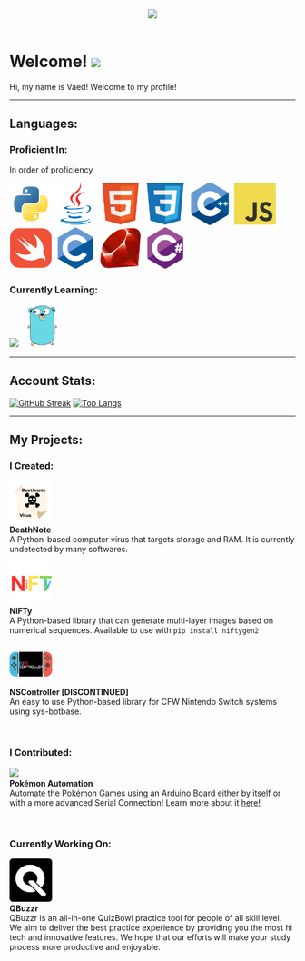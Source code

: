 <div id="header" align="center">
  <img src="https://www.vaedz.com/vaedzlogo.png" width="120px"><br>
  <img src="https://komarev.com/ghpvc/?username=Vaedz7&style=flat-square&color=blue" alt="">

</div>

<h1>
  Welcome!
  <img src="https://media.giphy.com/media/hvRJCLFzcasrR4ia7z/giphy.gif" width="30px">
</h1>
Hi, my name is Vaed! Welcome to my profile!

---

## Languages:
### Proficient In:
In order of proficiency
<div>
<img src="https://github.com/devicons/devicon/blob/1119b9f84c0290e0f0b38982099a2bd027a48bf1/icons/python/python-original.svg" width="75px">
<img src="https://github.com/devicons/devicon/blob/1119b9f84c0290e0f0b38982099a2bd027a48bf1/icons/java/java-original.svg" width="75px">
<img src="https://github.com/devicons/devicon/blob/1119b9f84c0290e0f0b38982099a2bd027a48bf1/icons/html5/html5-original.svg" width="75px">
<img src="https://github.com/devicons/devicon/blob/1119b9f84c0290e0f0b38982099a2bd027a48bf1/icons/css3/css3-original.svg" width="75px">
<img src="https://github.com/devicons/devicon/blob/1119b9f84c0290e0f0b38982099a2bd027a48bf1/icons/cplusplus/cplusplus-original.svg" width="75px">
<img src="https://github.com/devicons/devicon/blob/1119b9f84c0290e0f0b38982099a2bd027a48bf1/icons/javascript/javascript-original.svg" width="75px">
<img src="https://github.com/devicons/devicon/blob/1119b9f84c0290e0f0b38982099a2bd027a48bf1/icons/swift/swift-original.svg" width="75px">
<img src="https://github.com/devicons/devicon/blob/1119b9f84c0290e0f0b38982099a2bd027a48bf1/icons/c/c-original.svg" width="75px">
<img src="https://github.com/devicons/devicon/blob/1119b9f84c0290e0f0b38982099a2bd027a48bf1/icons/ruby/ruby-original.svg" width="75px">
<img src="https://github.com/devicons/devicon/blob/1119b9f84c0290e0f0b38982099a2bd027a48bf1/icons/csharp/csharp-original.svg" width="75px">
</div>

### Currently Learning:
<div>
<img src="https://upload.wikimedia.org/wikipedia/commons/thumb/0/00/AssemblyScript_logo_2020.svg/2048px-AssemblyScript_logo_2020.svg.png" width="75px">
<img src="https://github.com/devicons/devicon/blob/1119b9f84c0290e0f0b38982099a2bd027a48bf1/icons/go/go-original.svg" width="75px">
</div>

---

## Account Stats:
[![GitHub Streak](http://github-readme-streak-stats.herokuapp.com?user=Vaedz7&theme=github-dark-blue&border_radius=5&date_format=M%20j%5B%2C%20Y%5D)](https://git.io/streak-stats)
[![Top Langs](https://github-readme-stats.vercel.app/api/top-langs/?username=Vaedz7&theme=dark)](https://github.com/anuraghazra/github-readme-stats)

---

## My Projects:
### I Created:
<img src="https://github.com/Vaedz7/Vaedz7/blob/38d445b457e70a1526f654d1c6cac5a1caf10d00/images/deathnote.png" width="75px"><br>**DeathNote**<br>A Python-based computer virus that targets storage and RAM. It is currently undetected by many softwares.<br>

<img src="https://github.com/Vaedz7/Vaedz7/blob/ef430b790fc735e18627e325fdaf44f56ffe9fc6/images/nifty.png" width="75px"><br>**NiFTy**<br>A Python-based library that can generate multi-layer images based on numerical sequences. Available to use with ```pip install niftygen2```<br>

<img src="https://github.com/Vaedz7/Vaedz7/blob/e08bbd6a51c6e2d824289ddddf50a4523428e2c1/images/nsc.png" width="75px"><br>**NSController [DISCONTINUED]**<br>An easy to use Python-based library for CFW Nintendo Switch systems using sys-botbase.<br>

<br>

### I Contributed:
<img src="https://avatars.githubusercontent.com/u/79730908?s=200&v=4" width="75px"><br>**Pokémon Automation**<br>Automate the Pokémon Games using an Arduino Board either by itself or with a more advanced Serial Connection! Learn more about it [here!](https://github.com/PokemonAutomation/About)<br>

<br>

### Currently Working On:
<img src="https://github.com/Vaedz7/QBuzzr/blob/2607a226523c93fb65df6c25881f4693994f4bd1/src/assets/favicon.png" width="75px"><br>**QBuzzr**<br>QBuzzr is an all-in-one QuizBowl practice tool for people of all skill level. We aim to deliver the best practice experience by providing you the most hi tech and innovative features. We hope that our efforts will make your study process more productive and enjoyable.<br>

